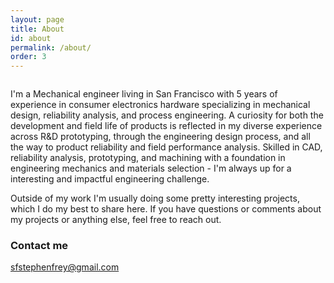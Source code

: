 ```yaml
---
layout: page
title: About
id: about
permalink: /about/
order: 3
---
```



<div class="figure">
  <div class="figure-wrapper plot">
    <div>
      <a href="#" data-featherlight="{{ site.baseurl }}/images/profile.jpg"><img src="{{ site.baseurl }}/images/profile2.jpeg" alt="" /></a>
    </div>
    <div class="caption">
      <span></span>
    </div>
  </div>
</div>

I'm a Mechanical engineer living in San Francisco with 5 years of experience in consumer electronics hardware specializing in mechanical design, reliability analysis, and process engineering. A curiosity for both the development and field life of products is reflected in my diverse experience across R&D prototyping, through the engineering design process, and all the way to product reliability and field performance analysis. Skilled in CAD, reliability analysis, prototyping, and machining with a foundation in engineering mechanics and materials selection - I'm always up for a interesting and impactful engineering challenge.

Outside of my work I'm usually doing some pretty interesting projects, which I do my best to share here. If you have questions or comments about my projects or anything else, feel free to reach out.

### Contact me

[sfstephenfrey@gmail.com](mailto:sfstephenfrey@gmail.com)
